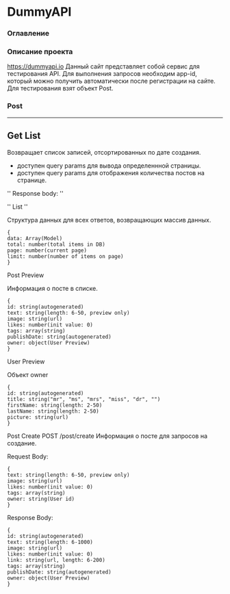 # DummyAPI
### Оглавление


### Описание проекта

https://dummyapi.io Данный сайт представляет собой сервис для тестирования API. Для выполнения запросов необходим app-id, который можно получить автоматически после регистрации на сайте. Для тестирования взят объект Post.

### Post
__________________________________

## Get List
Возвращает список записей, отсортированных по дате создания.
 * доступен query params для вывода определеннной страницы.
 * доступен query params для отображения количества постов на странице.

'' Response body: ''

'' List ''

Структура данных для всех ответов, возвращающих массив данных.

```
{
data: Array(Model)
total: number(total items in DB)
page: number(current page)
limit: number(number of items on page)
}
```
Post Preview

Информация о посте в списке.

```
{
id: string(autogenerated)
text: string(length: 6-50, preview only)
image: string(url)
likes: number(init value: 0)
tags: array(string)
publishDate: string(autogenerated)
owner: object(User Preview)
}
```


User Preview

Объект owner

```
{
id: string(autogenerated)
title: string("mr", "ms", "mrs", "miss", "dr", "")
firstName: string(length: 2-50)
lastName: string(length: 2-50)
picture: string(url)
}
```

Post Create
POST  /post/create
Информация о посте для запросов на создание.

Request Body:

```
{
text: string(length: 6-50, preview only)
image: string(url)
likes: number(init value: 0)
tags: array(string)
owner: string(User id)
}
```
Response Body:

```
{
id: string(autogenerated)
text: string(length: 6-1000)
image: string(url)
likes: number(init value: 0)
link: string(url, length: 6-200)
tags: array(string)
publishDate: string(autogenerated)
owner: object(User Preview)
}
```

